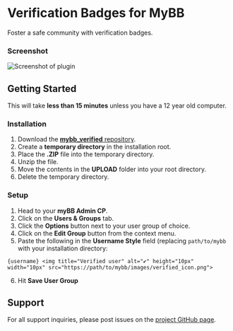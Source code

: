# Verification Badges for MyBB
Foster a safe community with verification badges.
### Screenshot
![Screenshot of plugin](https://camo.mybb.com/5c2a1b52a94c114448e05cc665a9a54af1d66c1c/68747470733a2f2f692e6962622e636f2f736a3168344d322f696d6167652e706e67)
## Getting Started
This will take **less than 15 minutes** unless you have a 12 year old computer.
### Installation
 1. Download the [**mybb_verified** repository](https://github.com/octiwhale/mybb_verified).
 2. Create a **temporary directory** in the installation root.
 3. Place the **.ZIP** file into the temporary directory.
 4. Unzip the file.
 5. Move the contents in the **UPLOAD** folder into your root directory.
 6. Delete the temporary directory.
### Setup
 1. Head to your **myBB Admin CP**.
 2. Click on the **Users & Groups** tab.
 3. Click the **Options** button next to your user group of choice.
 4. Click on the **Edit Group** button from the context menu.
 5. Paste the following in the **Username Style** field (replacing `path/to/mybb` with your installation directory: 

 `{username} <img title="Verified user" alt="✔" height="10px" width="10px" src="https://path/to/mybb/images/verified_icon.png">`

 6. Hit **Save User Group**
## Support
For all support inquiries, please post issues on the [project GitHub page](https://github.com/octiwhale/mybb_verified).
